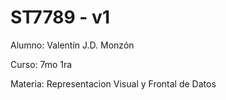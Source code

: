 # ST7789 - v1


Alumno: Valentín J.D. Monzón

Curso: 7mo 1ra

Materia: Representacion Visual y Frontal de Datos

